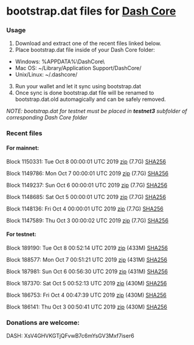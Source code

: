 # bootstrap.dat files for [Dash Core](https://www.dash.org)

### Usage

1. Download and extract one of the recent files linked below.
2. Place bootstrap.dat file inside of your Dash Core folder:
 - Windows: %APPDATA%\DashCore\
 - Mac OS: ~/Library/Application Support/DashCore/
 - Unix/Linux: ~/.dashcore/
3. Run your wallet and let it sync using bootstrap.dat
4. Once sync is done bootstrap.dat file will be renamed to bootstrap.dat.old automagically and can be safely removed.

_NOTE: bootstrap.dat for testnet must be placed in **testnet3** subfolder of corresponding Dash Core folder_

### Recent files

#### For mainnet:

Block 1150331: Tue Oct  8 00:00:01 UTC 2019 [zip](https://dash-bootstrap.ams3.digitaloceanspaces.com/mainnet/2019-10-08/bootstrap.dat.zip) (7.7G) [SHA256](https://dash-bootstrap.ams3.digitaloceanspaces.com/mainnet/2019-10-08/sha256.txt)

Block 1149786: Mon Oct  7 00:00:01 UTC 2019 [zip](https://dash-bootstrap.ams3.digitaloceanspaces.com/mainnet/2019-10-07/bootstrap.dat.zip) (7.7G) [SHA256](https://dash-bootstrap.ams3.digitaloceanspaces.com/mainnet/2019-10-07/sha256.txt)

Block 1149237: Sun Oct  6 00:00:01 UTC 2019 [zip](https://dash-bootstrap.ams3.digitaloceanspaces.com/mainnet/2019-10-06/bootstrap.dat.zip) (7.7G) [SHA256](https://dash-bootstrap.ams3.digitaloceanspaces.com/mainnet/2019-10-06/sha256.txt)

Block 1148685: Sat Oct  5 00:00:01 UTC 2019 [zip](https://dash-bootstrap.ams3.digitaloceanspaces.com/mainnet/2019-10-05/bootstrap.dat.zip) (7.7G) [SHA256](https://dash-bootstrap.ams3.digitaloceanspaces.com/mainnet/2019-10-05/sha256.txt)

Block 1148136: Fri Oct  4 00:00:01 UTC 2019 [zip](https://dash-bootstrap.ams3.digitaloceanspaces.com/mainnet/2019-10-04/bootstrap.dat.zip) (7.7G) [SHA256](https://dash-bootstrap.ams3.digitaloceanspaces.com/mainnet/2019-10-04/sha256.txt)

Block 1147589: Thu Oct  3 00:00:02 UTC 2019 [zip](https://dash-bootstrap.ams3.digitaloceanspaces.com/mainnet/2019-10-03/bootstrap.dat.zip) (7.7G) [SHA256](https://dash-bootstrap.ams3.digitaloceanspaces.com/mainnet/2019-10-03/sha256.txt)


#### For testnet:

Block 189190: Tue Oct  8 00:52:14 UTC 2019 [zip](https://dash-bootstrap.ams3.digitaloceanspaces.com/testnet/2019-10-08/bootstrap.dat.zip) (433M) [SHA256](https://dash-bootstrap.ams3.digitaloceanspaces.com/testnet/2019-10-08/sha256.txt)

Block 188577: Mon Oct  7 00:51:21 UTC 2019 [zip](https://dash-bootstrap.ams3.digitaloceanspaces.com/testnet/2019-10-07/bootstrap.dat.zip) (431M) [SHA256](https://dash-bootstrap.ams3.digitaloceanspaces.com/testnet/2019-10-07/sha256.txt)

Block 187981: Sun Oct  6 00:56:30 UTC 2019 [zip](https://dash-bootstrap.ams3.digitaloceanspaces.com/testnet/2019-10-06/bootstrap.dat.zip) (431M) [SHA256](https://dash-bootstrap.ams3.digitaloceanspaces.com/testnet/2019-10-06/sha256.txt)

Block 187370: Sat Oct  5 00:52:13 UTC 2019 [zip](https://dash-bootstrap.ams3.digitaloceanspaces.com/testnet/2019-10-05/bootstrap.dat.zip) (430M) [SHA256](https://dash-bootstrap.ams3.digitaloceanspaces.com/testnet/2019-10-05/sha256.txt)

Block 186753: Fri Oct  4 00:47:39 UTC 2019 [zip](https://dash-bootstrap.ams3.digitaloceanspaces.com/testnet/2019-10-04/bootstrap.dat.zip) (430M) [SHA256](https://dash-bootstrap.ams3.digitaloceanspaces.com/testnet/2019-10-04/sha256.txt)

Block 186141: Thu Oct  3 00:50:41 UTC 2019 [zip](https://dash-bootstrap.ams3.digitaloceanspaces.com/testnet/2019-10-03/bootstrap.dat.zip) (430M) [SHA256](https://dash-bootstrap.ams3.digitaloceanspaces.com/testnet/2019-10-03/sha256.txt)


### Donations are welcome:

DASH: XsV4GHVKGTjQFvwB7c6mYsGV3Mxf7iser6
